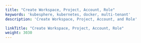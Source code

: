 ```yaml
---
title: "Create Workspace, Project, Account, Role"
keywords: 'kubesphere, kubernetes, docker, multi-tenant'
description: 'Create Workspace, Project, Account, and Role'

linkTitle: "Create Workspace, Project, Account, Role"
weight: 3030
---
```

